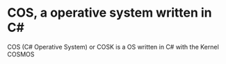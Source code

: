 # COS, a operative system written in C#
COS (C# Operative System) or COSK is a OS written in C# with the Kernel COSMOS

